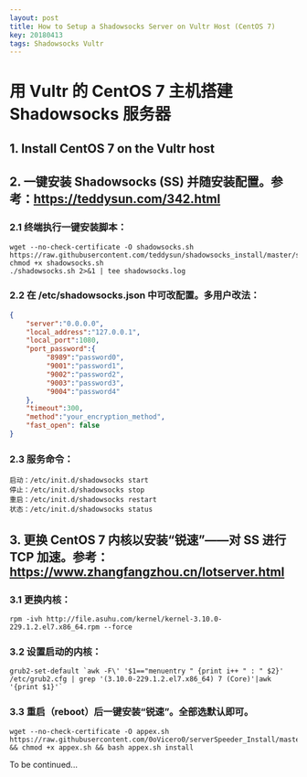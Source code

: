 ```yaml
---
layout: post
title: How to Setup a Shadowsocks Server on Vultr Host (CentOS 7)
key: 20180413
tags: Shadowsocks Vultr
---
```

# 用 Vultr 的 CentOS 7 主机搭建 Shadowsocks 服务器

## 1. Install CentOS 7 on the Vultr host

## 2. 一键安装 Shadowsocks (SS) 并随安装配置。参考：https://teddysun.com/342.html

### 2.1 终端执行一键安装脚本：

```shell
wget --no-check-certificate -O shadowsocks.sh https://raw.githubusercontent.com/teddysun/shadowsocks_install/master/shadowsocks.sh
chmod +x shadowsocks.sh
./shadowsocks.sh 2>&1 | tee shadowsocks.log
```

<!--more-->

### 2.2 在 /etc/shadowsocks.json 中可改配置。多用户改法：

```json
{
    "server":"0.0.0.0",
    "local_address":"127.0.0.1",
    "local_port":1080,
    "port_password":{
         "8989":"password0",
         "9001":"password1",
         "9002":"password2",
         "9003":"password3",
         "9004":"password4"
    },
    "timeout":300,
    "method":"your_encryption_method",
    "fast_open": false
}
```

### 2.3 服务命令：

```shell
启动：/etc/init.d/shadowsocks start
停止：/etc/init.d/shadowsocks stop
重启：/etc/init.d/shadowsocks restart
状态：/etc/init.d/shadowsocks status
```

## 3. 更换 CentOS 7 内核以安装“锐速”——对 SS 进行 TCP 加速。参考：https://www.zhangfangzhou.cn/lotserver.html

### 3.1 更换内核：

```shell
rpm -ivh http://file.asuhu.com/kernel/kernel-3.10.0-229.1.2.el7.x86_64.rpm --force
```

### 3.2 设置启动的内核：

```shell
grub2-set-default `awk -F\' '$1=="menuentry " {print i++ " : " $2}' /etc/grub2.cfg | grep '(3.10.0-229.1.2.el7.x86_64) 7 (Core)'|awk '{print $1}'`
```

### 3.3 重启（reboot）后一键安装“锐速”。全部选默认即可。

```shell
wget --no-check-certificate -O appex.sh https://raw.githubusercontent.com/0oVicero0/serverSpeeder_Install/master/appex.sh && chmod +x appex.sh && bash appex.sh install
```

To be continued...
